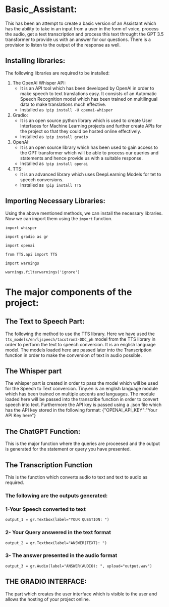 # Basic_Assistant:
This has been an attempt to create a basic version of an Assistant which has the ability to take in an input from a user in the form of voice, process the audio, get a text transcription and process this text throught the GPT 3.5 transformer to provide us with an answer for our questions. There is a provision to listen to the output of the response as well.
## Installing libraries:
The following libraries are required to be installed:
1. The OpenAI Whisper API:
   - It is an API tool which has been developed by OpenAI in order to make speech to text translations easy. It consists of an Automatic           Speech Recognition model which has been trained on multilingual data to make translations much effective.
   - Installed as `!pip install -U openai-whisper`
2. Gradio:
   - It is an open source python library which is used to create User Interfaces for Machine Learning projects and further create APIs           for the project so that they could be hosted online effectively.
   - Installed as `!pip install gradio`
3. OpenAI:
   - It is an open source library which has been used to gain access to the GPT transformer which will be able to process our queries and        statements and hence provide us with a suitable response.
   - Installed as `!pip install openai`
4. TTS:
   - It is an advanced library which uses DeepLearning Models for tet to speech conversions.
   - Installed as `!pip install TTS`
## Importing Necessary Libraries:
Using the above mentioned methods, we can install the necessary libraries. Now we can import them using the `import` function.

`import whisper`

`import gradio as gr`

`import openai`

`from TTS.api import TTS`

`import warnings`

`warnings.filterwarnings('ignore')`

# The major components of the project: 
## The Text to Speech Part:
The following the method to use the TTS library. Here we have used the `tts_models/en/ljspeech/tacotron2-DDC_ph` model from the TTS library in order to perform the text to speech conversion. It is an english language model. The models loaded here are passed later into the Transcription function in order to make the conversion of text in audio possible.

## The Whisper part
The whisper part is created in order to pass the model which will be used for the Speech to Text conversion. Tiny.en is an english language module which has been trained on multiple accents and languages. The module loaded here will be passed into the transcribe function in order to convert speech into text.
Furthermore the API key is passed using a .json file which has the API key stored in the following format:
{"OPENAI_API_KEY":"Your API Key here"}
## The ChatGPT Function:
This is the major function where the queries are proceesed and the output is generated for the statement or query you have presented.

## The Transcription Function
This is the function which converts audio to text and text to audio as required.

### The following are the outputs generated: 
### 1-Your Speech converted to text
`output_1 = gr.Textbox(label="YOUR QUESTION: ")`
### 2- Your Query answered in the text format
`output_2 = gr.Textbox(label="ANSWER(TEXT): ")`
### 3- The answer presented in the audio format
`output_3 = gr.Audio(label="ANSWER(AUDIO): ", upload="output.wav")`

## THE GRADIO INTERFACE:
The part which creates the user interface which is visible to the user and allows the hosting of your project online.
